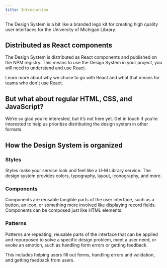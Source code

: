 ```yaml
---
title: Introduction
---
```


<lede>The Design System is a bit like a branded lego kit for creating high quality user interfaces for the University of Michigan Library.</lede>

## Distributed as React components

The Design System is distributed as <gatsby-link to="/glossary/#react">React components</gatsby-link> and published on the NPM registry. This means to use the Design System in your project, you will need to understand and use React.

Learn more about <gatsby-link to="/why-react">why we chose to go with React</gatsby-link> and what that means for teams who don't use React.

## But what about regular HTML, CSS, and JavaScript?

We’re so glad you’re interested, but it’s not here yet. <gatsby-link to="/design-system-team#contact-us">Get in touch</gatsby-link> if you’re interested to help us prioritize distributing the design system in other formats.

## How the Design System is organized

### Styles

Styles make your service look and feel like a U-M Library service. The design system provides colors, typography, layout, iconography, and more.

### Components

Components are reusable tangible parts of the user interface, such as a button, an icon, or something more involved like displaying record fields. Components can be composed just like HTML elements.

### Patterns

Patterns are repeating, reusable parts of the interface that can be applied and repurposed to solve a specific design problem, meet a user need, or evoke an emotion, such as handling form errors or getting feedback.

This includes helping users fill out forms, handling errors and validation, and getting feedback from users.

